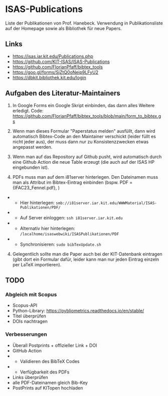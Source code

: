 # ISAS-Publications
Liste der Publikationen von Prof. Hanebeck. Verwendung in Publikationsliste auf der Homepage sowie als Bibliothek für neue Papers.


## Links
- https://isas.iar.kit.edu/Publications.php
- https://github.com/KIT-ISAS/ISAS-Publications
- https://github.com/FlorianPfaff/bibtex_tools
- https://goo.gl/forms/SjZtQ0oNeip9LFyU2
- https://dbkit.bibliothek.kit.edu/login


## Aufgaben des Literatur-Maintainers

1. In Google Forms ein Google Skript einbinden, das dann alles Weitere erledigt. Code: https://github.com/FlorianPfaff/bibtex_tools/blob/main/form_to_bibtex.gs

1. Wenn man dieses Formular "Paperstatus melden" ausfüllt, dann wird automatisch Bibtex-Code an den Maintainer verschickt (leider füllt es nicht jeder aus), der muss dann nur zu Konsistenzzwecken etwas angepasst werden.

2. Wenn man auf das Repository auf Github pusht, wird automatisch durch eine Github Action die neue Table erzeugt (die auch auf der ISAS HP eingebunden ist).

3. PDFs muss man auf dem i81server hinterlegen. Den Dateinamen muss man als Attribut im Bibtex-Eintrag einbinden (bspw.   PDF = {IFAC23_Fennel.pdf}, )
- - Hier hinterlegen: `smb://i81server.iar.kit.edu/WWWMaterial/ISAS-Publikationen/PDF/`
- - Auf Server einloggen: `ssh i81server.iar.kit.edu`
- - Alternativ hier hinterlegen: `/localhome/isaswebwiki/ISASPublikationen/PDF`
- - Synchronisieren: `sudo bibTexUpdate.sh`

4. Gelegentlich sollte man die Paper auch bei der KIT-Datenbank eintragen (gibt dort ein Formular dafür, leider kann man nur jeden Eintrag einzeln per LaTeX importieren).


## TODO

### Abgleich mit Scopus
- Scopus-API
- Python-Library: https://pybliometrics.readthedocs.io/en/stable/
- Titel überprüfen
- DOIs nachtragen

### Verbesserungen
- Überall Postprints + offizieller Link + DOI
- GitHub Action
- - Validieren des BibTeX Codes
- - Verfügbarkeit des PDFs
- Links überprüfen
- alle PDF-Dateinamen gleich Bib-Key
- PostPrints auf KITopen hochladen





